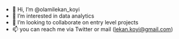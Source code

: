 - 👋 Hi, I’m @olamilekan_koyi
- 👀 I’m interested in data analytics
- 💞️ I’m looking to collaborate on entry level projects
- 📫 you can reach me via Twitter or mail (lekan.koyi@gmail.com)

<!---
tktrades/tktrades is a ✨ special ✨ repository because its `README.md` (this file) appears on your GitHub profile.
You can click the Preview link to take a look at your changes.
--->
